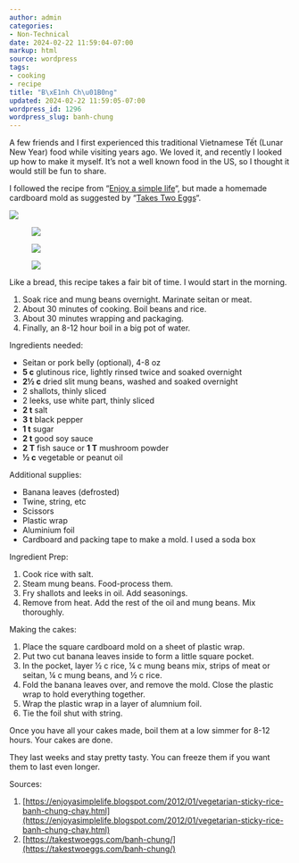 ```yaml
---
author: admin
categories:
- Non-Technical
date: 2024-02-22 11:59:04-07:00
markup: html
source: wordpress
tags:
- cooking
- recipe
title: "B\xE1nh Ch\u01B0ng"
updated: 2024-02-22 11:59:05-07:00
wordpress_id: 1296
wordpress_slug: banh-chung
---
```

A few friends and I first experienced this traditional Vietnamese Tết (Lunar New Year) food while visiting years ago. We loved it, and recently I looked up how to make it myself. It’s not a well known food in the US, so I thought it would still be fun to share.

I followed the recipe from “[Enjoy a simple life](https://enjoyasimplelife.blogspot.com/2012/01/vegetarian-sticky-rice-banh-chung-chay.html)“, but made a homemade cardboard mold as suggested by “[Takes Two Eggs](https://takestwoeggs.com/banh-chung/)“.

[![](https://blog.za3k.com/wp-content/uploads/2024/02/fork-crop-1024x808.jpg)](https://blog.za3k.com/wp-content/uploads/2024/02/fork-crop.jpg)

<figure class="wp-block-gallery has-nested-images columns-default is-cropped wp-block-gallery-1 is-layout-flex wp-block-gallery-is-layout-flex" markdown="1">

[![](https://blog.za3k.com/wp-content/uploads/2024/02/foil-crop-1024x826.jpg)](https://blog.za3k.com/wp-content/uploads/2024/02/foil-crop.jpg)

[![](https://blog.za3k.com/wp-content/uploads/2024/02/leaves-crop-1004x1024.jpg)](https://blog.za3k.com/wp-content/uploads/2024/02/leaves-crop.jpg)

[![](https://blog.za3k.com/wp-content/uploads/2024/02/unwrapped-crop-1024x851.jpg)](https://blog.za3k.com/wp-content/uploads/2024/02/unwrapped-crop.jpg)

</figure>

Like a bread, this recipe takes a fair bit of time. I would start in the morning.

1.  Soak rice and mung beans overnight. Marinate seitan or meat.
2.  About 30 minutes of cooking. Boil beans and rice.
3.  About 30 minutes wrapping and packaging.
4.  Finally, an 8-12 hour boil in a big pot of water.

Ingredients needed:

-   Seitan or pork belly (optional), 4-8 oz
-   **5 c** glutinous rice, lightly rinsed twice and soaked overnight
-   **2½ c** dried slit mung beans, washed and soaked overnight
-   2 shallots, thinly sliced
-   2 leeks, use white part, thinly sliced
-   **2 t** salt
-   **3 t** black pepper
-   **1 t** sugar
-   **2 t** good soy sauce
-   **2 T** fish sauce or **1 T** mushroom powder
-   **½ c** vegetable or peanut oil

Additional supplies:

-   Banana leaves (defrosted)
-   Twine, string, etc
-   Scissors
-   Plastic wrap
-   Aluminium foil
-   Cardboard and packing tape to make a mold. I used a soda box

Ingredient Prep:

1.  Cook rice with salt.
2.  Steam mung beans. Food-process them.
3.  Fry shallots and leeks in oil. Add seasonings.
4.  Remove from heat. Add the rest of the oil and mung beans. Mix thoroughly.

Making the cakes:

1.  Place the square cardboard mold on a sheet of plastic wrap.
2.  Put two cut banana leaves inside to form a little square pocket.
3.  In the pocket, layer ½ c rice, ¼ c mung beans mix, strips of meat or seitan, ¼ c mung beans, and ½ c rice.
4.  Fold the banana leaves over, and remove the mold. Close the plastic wrap to hold everything together.
5.  Wrap the plastic wrap in a layer of alumnium foil.
6.  Tie the foil shut with string.

Once you have all your cakes made, boil them at a low simmer for 8-12 hours. Your cakes are done.

They last weeks and stay pretty tasty. You can freeze them if you want them to last even longer.

Sources:

1.  [https://enjoyasimplelife.blogspot.com/2012/01/vegetarian-sticky-rice-banh-chung-chay.html](https://enjoyasimplelife.blogspot.com/2012/01/vegetarian-sticky-rice-banh-chung-chay.html)
2.  [https://takestwoeggs.com/banh-chung/](https://takestwoeggs.com/banh-chung/)

